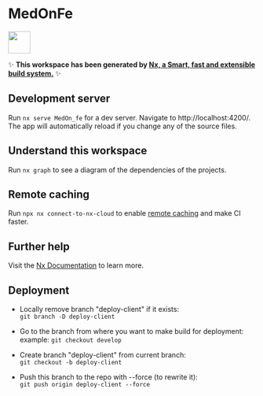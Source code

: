 # MedOnFe

<a alt="Nx logo" href="https://nx.dev" target="_blank" rel="noreferrer"><img src="https://raw.githubusercontent.com/nrwl/nx/master/images/nx-logo.png" width="45"></a>

✨ **This workspace has been generated by
[Nx, a Smart, fast and extensible build system.](https://nx.dev)** ✨

## Development server

Run `nx serve MedOn_fe` for a dev server. Navigate to http://localhost:4200/. The app will
automatically reload if you change any of the source files.

## Understand this workspace

Run `nx graph` to see a diagram of the dependencies of the projects.

## Remote caching

Run `npx nx connect-to-nx-cloud` to enable [remote caching](https://nx.app) and make CI faster.

## Further help

Visit the [Nx Documentation](https://nx.dev) to learn more.

## Deployment
- Locally remove branch "deploy-client" if it exists: <br/>
  ```git branch -D deploy-client```

- Go to the branch from where you want to make build for deployment: <br/>
  example: ```git checkout develop```

- Create branch "deploy-client" from current branch: <br/>
  ```git checkout -b deploy-client```

- Push this branch to the repo with --force (to rewrite it): <br/>
  ```git push origin deploy-client --force```
